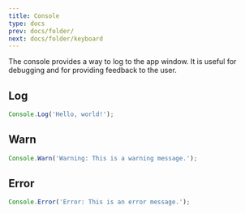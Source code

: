 ```yaml
---
title: Console
type: docs
prev: docs/folder/
next: docs/folder/keyboard
---
```


The console provides a way to log to the app window. It is useful for debugging and for providing feedback to the user.

## Log
```javascript
Console.Log('Hello, world!');
```


## Warn
```javascript
Console.Warn('Warning: This is a warning message.');
```

## Error
```javascript
Console.Error('Error: This is an error message.');
```
